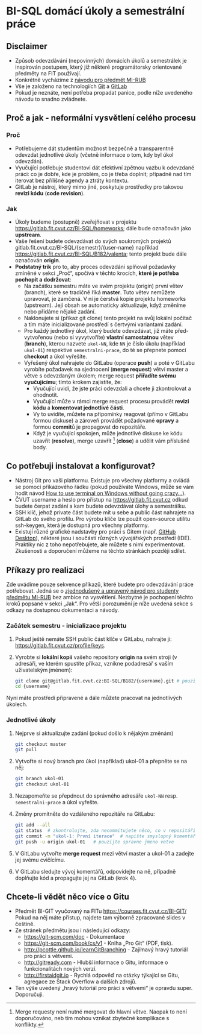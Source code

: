 # BI-SQL domácí úkoly a semestrální práce

## Disclaimer

  * Způsob odevzdávání (nepovinných) domácích úkolů a semestrálek je inspirován postupem, který již některé programátorsky orientované předměty na FIT používají.
  * Konkrétně vycházíme z [návodu pro předmět MI-RUB](https://gitlab.fit.cvut.cz/mi-rub/exercises/blob/master/README.adoc)
  * Vše je založeno na technologiích [Git](https://git-scm.com/) a [GitLab](https://about.gitlab.com/)
  * Pokud je neznáte, není potřeba propadat panice, podle níže uvedeného návodu to snadno zvládnete.


## Proč a jak - neformální vysvětlení celého procesu

### Proč

  * Potřebujeme dát studentům možnost bezpečně a transparentně odevzdat jednotlivé úkoly (včetně informace o tom, kdy byl úkol odevzdán).
  * Vyučující potřebuje studentovi dát efektivní zpětnou vazbu k odevzdané práci: co je dobře, kde je problém, co je třeba doplnit; případně nad tím iterovat bez přílišné agendy a ztráty kontextu.
  * GitLab je nástroj, který mimo jiné, poskytuje prostředky pro takovou **revizi kódu** (**code revision**).

### Jak

  * Úkoly budeme (postupně) zveřejňovat v projektu https://gitlab.fit.cvut.cz/BI-SQL/homeworks; dále bude označován jako **upstream**.
  * Vaše řešení budete odevzdávat do svých soukromých projektů gitlab.fit.cvut.cz/BI-SQL/{semestr}/{user-name} například https://gitlab.fit.cvut.cz/BI-SQL/B182/valenta; tento projekt bude dále označován **origin**.
  * **Podstatný trik** pro to, aby proces odevzdání splňoval požadavky zmíněné v sekci „Proč“, spočívá v těchto krocích, **které je potřeba pochopit a dodržovat**:
    * Na začátku semestru máte ve svém projektu (origin) první větev (branch), které se tradičně říká **master**. Tuto větev nemůžete upravovat, je zamčená. V ní je čerstvá kopie projektu homeworks (upstream). Její obsah se automaticky aktualizuje, když změníme nebo přidáme nějaké zadání.
    * Naklonujete si (příkaz git clone) tento projekt na svůj lokální počítač a tím máte inicializované prostředí s čertvými variantami zadání.
    * Pro každý jednotlivý úkol, který budete odevzdávat, již máte před-vytvořenou (nebo si vyvytvoříte) **vlastní samostatnou** větev (**branch**), kterou nazvete `ukol-NN`, kde `NN`  je číslo úkolu (například `ukol-01`) respektive `semestralni-prace`, do té se přepnete pomocí **checkout** a úkol vyřešíte.
    * Vyřešený úkol nahrajete do GitLabu (operace **push**) a poté v GitLabu vyrobíte požadavek na sjednocení (**merge request**) větví master a větve s odevzdaným úkolem; merge request **přiřadíte svému vyučujícímu**; tímto krokem zajistíte, že:
      * Vyučující uvidí, že jste práci odevzdali a chcete ji zkontrolovat a ohodnotit.
      * Vyučující může v rámci merge request procesu provádět **revizi kódu** a **komentovat jednotlivé části**.
      * Vy to uvidíte, můžete na připomínky reagovat (přímo v GitLabu formou diskuse) a zároveň provádět požadované **opravy** a formou **commit**ů je propagovat do repozitáře.
      * Když je vyučující spokojen, může jednotlivé diskuse ke kódu uzavřít (**resolve**), merge uzavřít [^1] (**close**) a udělit vám příslušné body.


## Co potřebuji instalovat a konfigurovat?

  * Nástroj Git pro vaši platformu. Existuje pro všechny platformy a ovládá se pomocí příkazového řádku (pokud používáte Windows, může se vám hodit návod [How to use terminal on Windows without going crazy…](https://gist.github.com/jirutka/99d57c82fa8981f56fb5)).
  * ČVUT username a heslo pro přístup na https://gitlab.fit.cvut.cz odkud budete čerpat zadání a kam budete odevzdávat úlohy a semestrálku.
  * SSH klíč, jehož private část budete mít u sebe a public část nahrajete na GitLab do svého profilu. Pro výrobu klíče lze použít open-source utilitu ssh-keygen, která je dostupná pro všechny platformy.
  * Existují různé grafické nadstavby pro práci s Gitem (např. [GitHub Desktop](https://desktop.github.com/)), některé jsou i součástí různých vývojářských prostředí (IDE). Praktiky nic z toho nepotřebujete, ale můžete s nimi experimentovat. Zkušenosti a doporučení můžeme na těchto stránkách později sdílet.


## Příkazy pro realizaci

Zde uvádíme pouze sekvence příkazů, které budete pro odevzdávání práce potřebovat. Jedná se o [zjednodušený a upravený návod pro studenty předmětu MI-RUB](https://gitlab.fit.cvut.cz/mi-rub/exercises/blob/master/README.adoc) bez ambice na vysvětlení. Nezbytné je pochopení těchto kroků popsané v sekci „Jak“. Pro větší porozumění je níže uvedená sekce s odkazy na dostupnou dokumentaci a návody.

### Začátek semestru - inicializace projektu

1. Pokud ještě nemáte SSH public část klíče v GitLabu, nahrajte ji: https://gitlab.fit.cvut.cz/profile/keys.
2. Vyrobte si **lokální kopii** vašeho repository **origin** na svém stroji (v adresáři, ve kterém spustíte příkaz, vznikne podadresář s vaším uživatelským jménem):

    ```sh
    git clone git@gitlab.fit.cvut.cz:BI-SQL/B182/{username}.git # pouzije spravný kod semestru a username
    cd {username}
    ```

Nyní máte prostředí připravené a dále můžete pracovat na jednotlivých úkolech.

### Jednotlivé úkoly

1. Nejprve si aktualizujte zadání (pokud došlo k nějakým změnám)

   ```sh
   git checkout master
   git pull
   ```

2. Vytvořte si nový branch pro úkol (například) ukol-01 a přepněte se na něj:

    ```sh
    git branch ukol-01
    git checkout ukol-01
    ```

3. Nezapomeňte se přepdnout do správného adresáře `ukol-NN` resp. `semestralni-prace` a úkol vyřešte.
4. Změny promítněte do vzdáleného repozitáře na GitLabu:

    ```sh
    git add --all
    git status  # zkontrolujte, zda necommitujete něco, co v repositáři být nemá
    git commit -m "ukol-1: První iterace"  # napište smyslupný komentář v podobném stylu
    git push -u origin ukol-01   # pouzijte spravne jmeno vetve
    ```

5. V GitLabu vytvořte **merge request** mezi větví master a ukol-01 a zadejte jej svému cvičícímu.
6. V GitLabu sledujte vývoj komentářů, odpovídejte na ně, případně doplňujte kód a propagujte jej na GitLab (krok 4).


## Chcete-li vědět něco více o Gitu

 * Předmět BI-GIT vyučovaný na FITu https://courses.fit.cvut.cz/BI-GIT/ Pokud na něj máte přístup, najdete tam výborně zpracované slides v češtině.
 * Ze stránek předmětu jsou i následující odkazy:
   * https://git-scm.com/doc - Dokumentace
   * https://git-scm.com/book/cs/v1 - Kniha „Pro Git“ (PDF, tisk).
   * http://pcottle.github.io/learnGitBranching - Zajímavý hravý tutoriál pro práci s větvemi.
   * http://gitready.com - Hlubší informace o Gitu, informace o funkcionalitách nových verzí.
   * http://firstaidgit.io - Rychlá odpověď na otázky týkající se Gitu, agregace ze Stack Overflow a dalších zdrojů.
 * Ten výše uvedený „hravý tutoriál pro práci s větvemi“ je opravdu super. Doporučuji.

[^1]: Merge requesty není nutné mergovat do hlavní větve. Naopak to není doporučováno, neb tím mohou vznikat zbytečné komplikace s konflikty.
